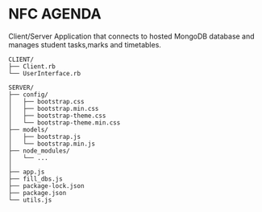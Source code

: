 # NFC AGENDA

Client/Server Application that connects to hosted MongoDB database and manages student tasks,marks and timetables.

```
CLIENT/
├── Client.rb
└── UserInterface.rb
```
```
SERVER/
├── config/
│   ├── bootstrap.css
│   ├── bootstrap.min.css
│   ├── bootstrap-theme.css
│   └── bootstrap-theme.min.css
├── models/
│   ├── bootstrap.js
│   └── bootstrap.min.js
├── node_modules/
│   └── ...
│   
├── app.js
├── fill_dbs.js
├── package-lock.json
├── package.json
└── utils.js
```
